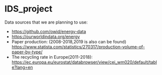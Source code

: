 # IDS_project

Data sources that we are planning to use:

- https://github.com/owid/energy-data 
- https://ourworldindata.org/energy
- Paper production: (2008-2018,2019 is also can be found) https://www.statista.com/statistics/270317/production-volume-of-paper-by-type/
- The recycling rate in Europe(2011-2018): https://ec.europa.eu/eurostat/databrowser/view/cei_wm020/default/table?lang=en
